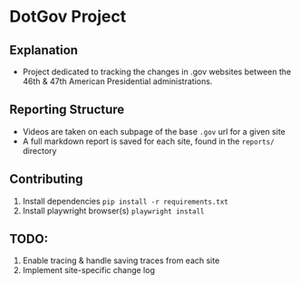 # DotGov Project

## Explanation

- Project dedicated to tracking the changes in .gov websites between the 46th & 47th American Presidential administrations.

## Reporting Structure

- Videos are taken on each subpage of the base `.gov` url for a given site
- A full markdown report is saved for each site, found in the `reports/` directory

## Contributing

1. Install dependencies `pip install -r requirements.txt`
1. Install playwright browser(s) `playwright install`

## TODO:

1. Enable tracing & handle saving traces from each site
1. Implement site-specific change log
